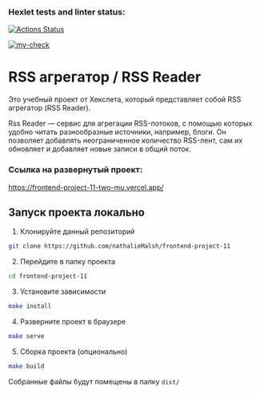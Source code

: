 ### Hexlet tests and linter status:
[![Actions Status](https://github.com/nathalieMalsh/frontend-project-11/actions/workflows/hexlet-check.yml/badge.svg)](https://github.com/nathalieMalsh/frontend-project-11/actions)

[![my-check](https://github.com/nathalieMalsh/frontend-project-11/actions/workflows/my-check.yml/badge.svg)](https://github.com/nathalieMalsh/frontend-project-11/actions/workflows/my-check.yml)

# RSS агрегатор / RSS Reader

Это учебный проект от Хекслета, который представляет собой RSS агрегатор (RSS Reader). 

Rss Reader — сервис для агрегации RSS-потоков, с помощью которых удобно читать разнообразные источники, например, блоги. Он позволяет добавлять неограниченное количество RSS-лент, сам их обновляет и добавляет новые записи в общий поток.

### Ссылка на развернутый проект:
https://frontend-project-11-two-mu.vercel.app/

## Запуск проекта локально

1. Клонируйте данный репозиторий

```sh
git clone https://github.com/nathalieMalsh/frontend-project-11
```
2. Перейдите в папку проекта

```sh
cd frontend-project-11
```
3. Установите зависимости

```sh
make install
```

4. Разверните проект в браузере

```sh
make serve
```

5. Сборка проекта (опционально)


```bash
make build
```

Собранные файлы будут помещены в папку ```dist/```
